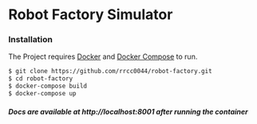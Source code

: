 # Robot Factory Simulator

### Installation
The Project requires [Docker](https://docs.docker.com/) and [Docker Compose](https://docs.docker.com/compose/install/) to run.

```bash
$ git clone https://github.com/rrcc0044/robot-factory.git
$ cd robot-factory
$ docker-compose build
$ docker-compose up
```
##### Docs are available at http://localhost:8001 after running the container
